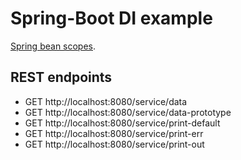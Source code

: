 # Spring-Boot DI example

[Spring bean scopes](https://www.baeldung.com/spring-bean-scopes).

## REST endpoints
* GET http://localhost:8080/service/data
* GET http://localhost:8080/service/data-prototype
* GET http://localhost:8080/service/print-default
* GET http://localhost:8080/service/print-err
* GET http://localhost:8080/service/print-out

